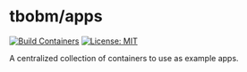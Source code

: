 # tbobm/apps

[![Build Containers](https://github.com/tbobm/apps/actions/workflows/main.yaml/badge.svg)](https://github.com/tbobm/apps/actions/workflows/main.yaml)  [![License: MIT](https://img.shields.io/badge/License-MIT-yellow.svg)](https://opensource.org/licenses/MIT)

A centralized collection of containers to use as example apps.
